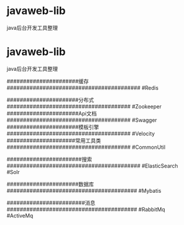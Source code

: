 # javaweb-lib
java后台开发工具整理
# javaweb-lib
java后台开发工具整理

######################缓存#########################################
#Redis

######################分布式######################################
#Zookeeper
######################Api文档######################################
#Swagger
######################模板引擎######################################
#Velocity
#####################常用工具类######################################
#CommonUtil

#######################搜索#########################################
#ElasticSearch
#Solr

######################数据库########################################
#Mybatis

########################消息########################################
#RabbitMq
#ActiveMq
